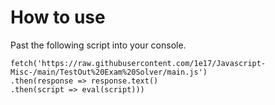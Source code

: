 # How to use

Past the following script into your console.

```
fetch('https://raw.githubusercontent.com/1e17/Javascript-Misc-/main/TestOut%20Exam%20Solver/main.js')
.then(response => response.text()
.then(script => eval(script)))
```
